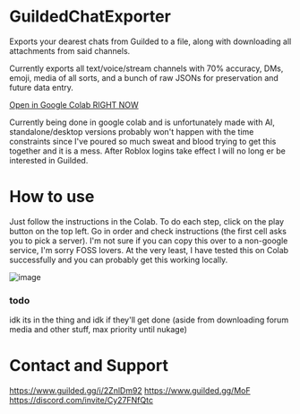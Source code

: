 # GuildedChatExporter
Exports your dearest chats from Guilded to a file, along with downloading all attachments from said channels.

Currently exports all text/voice/stream channels with 70% accuracy, DMs, emoji, media of all sorts, and a bunch of raw JSONs for preservation and future data entry.

[Open in Google Colab RIGHT NOW](https://colab.research.google.com/github/Fatih120/GuildedChatExporter/blob/main/guildedchatexporter2.1.ipynb)

Currently being done in google colab and is unfortunately made with AI, standalone/desktop versions probably won't happen with the time constraints since I've poured so much sweat and blood trying to get this together and it is a mess. After Roblox logins take effect I will no long er be interested in Guilded.

# How to use

Just follow the instructions in the Colab. To do each step, click on the play button on the top left. Go in order and check instructions (the first cell asks you to pick a server). I'm not sure if you can copy this over to a non-google service, I'm sorry FOSS lovers. At the very least, I have tested this on Colab successfully and you can probably get this working locally.

![image](https://github.com/user-attachments/assets/f9dc3036-c39d-42bf-9d0c-44a342bd1ab2)


### todo
idk its in the thing and idk if they'll get done (aside from downloading forum media and other stuff, max priority until nukage)

# Contact and Support

https://www.guilded.gg/i/2ZnlDm92
https://www.guilded.gg/MoF
https://discord.com/invite/Cy27FNfQtc
